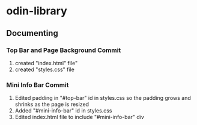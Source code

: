 # odin-library

## Documenting

### Top Bar and Page Background Commit
1. created "index.html" file"
2. created "styles.css" file

### Mini Info Bar Commit
1. Edited padding in "#top-bar" id in styles.css so the padding grows and shrinks as the page is resized
2. Added "#mini-info-bar" id in styles.css
3. Edited index.html file to include "#mini-info-bar" div


